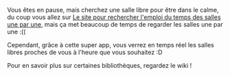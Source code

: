 Vous êtes en pause, mais cherchez une salle libre pour être dans le calme, du coup vous allez sur [Le site pour rechercher l'emploi du temps des salles une par une](https://edt.univ-angers.fr/edt/ressources?id=s9FDC055BB1C34F92E0530100007F467B), mais ça met beaucoup de temps de regarder les salles une par une :((

Cependant, grâce à cette super app, vous verrez en temps réel les salles libres proches de vous à l'heure que vous souhaitez :D

Pour en savoir plus sur certaines bibliothèques, regardez le wiki !
